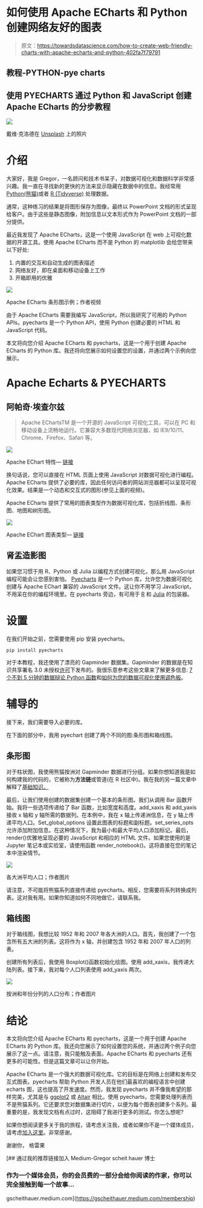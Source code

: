 # 如何使用 Apache ECharts 和 Python 创建网络友好的图表

> 原文：<https://towardsdatascience.com/how-to-create-web-friendly-charts-with-apache-echarts-and-python-402fa7f79791>

## 教程-PYTHON-pye charts

## 使用 PYECHARTS 通过 Python 和 JavaScript 创建 Apache ECharts 的分步教程

![](img/b4116b3fc387f4806bf58e337d418784.png)

戴维·克洛德在 [Unsplash](https://unsplash.com/s/photos/python?utm_source=unsplash&utm_medium=referral&utm_content=creditCopyText) 上的照片

# 介绍

大家好，我是 Gregor，一名顾问和技术书呆子，对数据可视化和数据科学非常感兴趣。我一直在寻找新的更快的方法来显示隐藏在数据中的信息。我经常用 [Python(熊猫)](https://medium.com/towards-data-science/the-flawless-pipes-of-python-pandas-30f3ee4dffc2?source=user_profile---------14-------------------------------)或者 [R (Tidyverse)](https://medium.com/towards-data-science/7-data-wrangling-r-functions-for-your-next-data-science-project-in-under-5-minutes-d5a4ad55f99b?source=user_profile---------5-------------------------------) 处理数据。

通常，这种练习的结果是将图形保存为图像，最终以 PowerPoint 文档的形式呈现给客户。由于这些是静态图像，附加信息以文本形式作为 PowerPoint 文档的一部分提供。

最近我发现了 Apache ECharts，这是一个使用 JavaScript 在 web 上可视化数据的开源工具。使用 Apache ECharts 而不是 Python 的 matplotlib 会给您带来以下好处:

1.  内置的交互和自动生成的图表描述
2.  网络友好，即在桌面和移动设备上工作
3.  开箱即用的优雅

![](img/da0e162a301efe1121f6f5071bef74a7.png)

Apache ECharts 条形图示例；作者视频

由于 Apache ECharts 需要我编写 JavaScript，所以我研究了可用的 Python APIs。pyecharts 是一个 Python API，使用 Python 创建必要的 HTML 和 JavaScript 代码。

本文将向您介绍 Apache ECharts 和 pyecharts，这是一个用于创建 Apache ECharts 的 Python 库。我还将向您展示如何设置您的设置，并通过两个示例向您展示。

# Apache Echarts & PYECHARTS

## 阿帕奇·埃查尔兹

> Apache EChartsTM 是一个开源的 JavaScript 可视化工具，可以在 PC 和移动设备上流畅地运行。它兼容大多数现代网络浏览器，如 IE9/10/11、Chrome、Firefox、Safari 等。

![](img/7c73623155262640333f37d4491c23f4.png)

Apache EChart 特性— [链接](https://echarts.apache.org/en/index.html)

换句话说，您可以直接在 HTML 页面上使用 JavaScript 对数据可视化进行编程。Apache ECharts 提供了必要的库，因此任何访问者的网站浏览器都可以呈现可视化效果。结果是一个动态和交互式的图形(参见上面的视频)。

Apache ECharts 提供了常用的图表类型作为数据可视化库，包括折线图、条形图、地图和树形图。

![](img/c06d86bf29fedefde6a2cf976a848ddc.png)

Apache EChart 图表类型— [链接](https://echarts.apache.org/examples/en/index.html)

## 肾盂造影图

如果您习惯于用 R、Python 或 Julia 以编程方式创建可视化，那么用 JavaScript 编程可能会让您感到害怕。 [Pyecharts](https://pyecharts.org/#/en-us/) 是一个 Python 库，允许您为数据可视化创建与 Apache EChart 兼容的 JavaScript 文件。这让你不用学习 JavaScript，不用呆在你的编程环境里。在 pyecharts 旁边，有可用于 [R](https://github.com/cosname/recharts) 和 [Julia](https://github.com/randyzwitch/ECharts.jl) 的包装器。

# 设置

在我们开始之前，您需要使用 pip 安装 pyecharts。

`pip install pyecharts`

对于本教程，我还使用了漂亮的 Gapminder 数据集。Gapminder 的数据是在知识共享署名 3.0 未授权[许可](https://cran.r-project.org/web/packages/gapminder/README.html#license)下发布的。我很乐意参考这些文章来了解更多信息: [7 个不到 5 分钟的数据辩论 Python 函数](/7-data-wrangling-python-functions-in-under-5-minutes-a8d9ec7cf34b)和[如何为您的数据可视化使用调色板](https://medium.com/towards-data-science/how-to-use-color-palettes-for-your-data-visualization-ac4eaf3de37b)。

# 辅导的

接下来，我们需要导入必要的库。

在下面的部分中，我用 pyechart 创建了两个不同的图:条形图和箱线图。

## 条形图

对于柱状图，我使用熊猫按洲对 Gapminder 数据进行分组。如果你想知道我是如何构建我的代码的，它被称为**方法链**或管道(在 R 社区中)。我在我的另一篇文章中解释了[基础知识。](/the-flawless-pipes-of-python-pandas-30f3ee4dffc2)

最后，让我们使用创建的数据集创建一个基本的条形图。我们从调用 Bar 函数开始。我将一些选项传递给了 Bar 函数，比如宽度和高度。add_xaxis 和 add_yaxis 接收 x 轴和 y 轴所需的数据列。在本例中，我在 x 轴上传递洲信息，在 y 轴上传递平均人口。Set_global_options 设置此图表的标题和副标题。set_series_opts 允许添加附加信息。在这种情况下，我为最小和最大平均人口添加标记。最后，render()优雅地呈现必要的 JavaScript 和相应的 HTML 文件。如果您使用的是 Jupyter 笔记本或实验室，请使用函数 render_notebook()。这将直接在您的笔记本中渲染情节。

![](img/7b5369d1da48142c5ad497374fe73aa5.png)

各大洲平均人口；作者图片

请注意，不可能将熊猫系列直接传递给 pyecharts。相反，您需要将系列转换成列表。这对我有用。如果你知道如何不同地做它，请联系我。

## 箱线图

对于箱线图，我想比较 1952 年和 2007 年各大洲的人口。首先，我创建了一个包含所有五大洲的列表。这将作为 x 轴，并创建包含 1952 年和 2007 年人口的列表。

创建所有列表后，我使用 Boxplot()函数初始化绘图。使用 add_xaxis，我传递大陆列表。接下来，我对每个人口列表使用 add_yaxis 两次。

![](img/11a106cfa6e0e1959a35e9c328d6d876.png)

按洲和年份分列的人口分布；作者图片

# 结论

本文将向您介绍 Apache ECharts 和 pyecharts，这是一个用于创建 Apache ECharts 的 Python 库。我还向您展示了如何设置您的系统，并通过两个例子向您展示了这一点。请注意，我只能触及表面。Apache ECharts 和 pyecharts 还有更多的可能性。但是这篇文章可以让你开始。

Apache ECharts 是一个强大的数据可视化库。它的目标是在网络上创建和发布交互式图表。pyecharts 帮助 Python 开发人员在他们最喜欢的编程语言中创建 echarts 图，这也提高了开发速度。然而，我发现 pyecharts 并不像我希望的那样完美，尤其是与 [ggplot2](/data-visualization-in-python-like-in-rs-ggplot2-bc62f8debbf5) 或 [Altair](/how-to-visualize-your-runners-high-with-python-and-altair-45dde7803141) 相比。使用 pyecharts，您需要处理列表而不是熊猫系列。它还要求您对数据集进行切片，以便为每个图表创建多个系列。最重要的是，我发现文档有点过时，这阻碍了我进行更多的测试。你怎么想呢?

如果你想阅读更多关于我的旅程，请考虑关注我，或者如果你不是一个媒体成员，请考虑[加入这里](https://gscheithauer.medium.com/membership)。非常感谢。

谢谢你，
格雷果

[](https://gscheithauer.medium.com/membership) [## 通过我的推荐链接加入 Medium-Gregor scheit hauer 博士

### 作为一个媒体会员，你的会员费的一部分会给你阅读的作家，你可以完全接触到每一个故事…

gscheithauer.medium.com](https://gscheithauer.medium.com/membership)